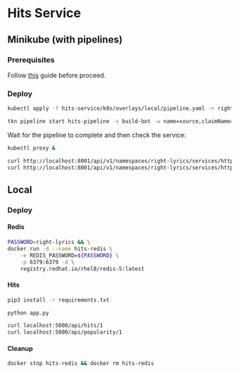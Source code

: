 # Hits Service

## Minikube (with pipelines)

### Prerequisites

Follow [this](../documentation/develop/README.md) guide before proceed.

### Deploy

```bash  
kubectl apply -f hits-service/k8s/overlays/local/pipeline.yaml -n right-lyrics

tkn pipeline start hits-pipeline -s build-bot -w name=source,claimName=hits-source -n right-lyrics
```

Wait for the pipeline to complete and then check the service:

```bash 
kubectl proxy &

curl http://localhost:8001/api/v1/namespaces/right-lyrics/services/http:hits-service:tcp-8080/proxy/api/hits1
curl http://localhost:8001/api/v1/namespaces/right-lyrics/services/http:hits-service:tcp-8080/proxy/api/popularity/1
```    

## Local

### Deploy

#### Redis

```bash
PASSWORD=right-lyrics && \
docker run -d --name hits-redis \
    -e REDIS_PASSWORD=${PASSWORD} \
    -p 6379:6379 -d \
    registry.redhat.io/rhel8/redis-5:latest
```

#### Hits

```bash
pip3 install -r requirements.txt

python app.py

curl localhost:5000/api/hits/1
curl localhost:5000/api/popularity/1
```

#### Cleanup

```bash
docker stop hits-redis && docker rm hits-redis
```
